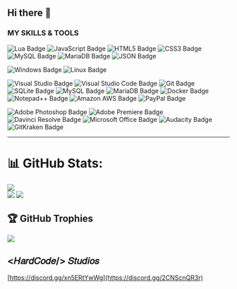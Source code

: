 ## Hi there 👋

### MY SKILLS & TOOLS
![Lua Badge](https://img.shields.io/badge/Lua-2C2D72?logo=lua&logoColor=fff&style=for-the-badge)
![JavaScript Badge](https://img.shields.io/badge/JavaScript-2C2D72?logo=javascript&logoColor=fff&style=for-the-badge)
![HTML5 Badge](https://img.shields.io/badge/HTML5-2C2D72?logo=html5&logoColor=fff&style=for-the-badge)
![CSS3 Badge](https://img.shields.io/badge/CSS3-2C2D72?logo=css3&logoColor=fff&style=for-the-badge)
![MySQL Badge](https://img.shields.io/badge/MySQL-2C2D72?style=for-the-badge&logo=mysql&logoColor=fff)
![MariaDB Badge](https://img.shields.io/badge/MariaDB-2C2D72?style=for-the-badge&logo=microsoftsqlserver&logoColor=fff)
![JSON Badge](https://img.shields.io/badge/JSON-2C2D72?style=for-the-badge&logo=json&logoColor=fff)

![Windows Badge](https://img.shields.io/badge/Windows-0078D6?logo=windows&logoColor=fff&style=for-the-badge)
![Linux Badge](https://img.shields.io/badge/Linux-0078D6?logo=linux&logoColor=fff&style=for-the-badge)

![Visual Studio Badge](https://img.shields.io/badge/Visual%20Studio-F05032?logo=visualstudio&logoColor=fff&style=for-the-badge)
![Visual Studio Code Badge](https://img.shields.io/badge/Visual%20Studio%20Code-F05032?logo=visualstudiocode&logoColor=fff&style=for-the-badge)
![Git Badge](https://img.shields.io/badge/Git-F05032?logo=git&logoColor=fff&style=for-the-badge)
![SQLite Badge](https://img.shields.io/badge/SQLite-F05032?logo=sqlite&logoColor=fff&style=for-the-badge)
![MySQL Badge](https://img.shields.io/badge/MySQL-F05032?logo=mysql&logoColor=fff&style=for-the-badge)
![MariaDB Badge](https://img.shields.io/badge/MariaDB-F05032?logo=mariadb&logoColor=fff&style=for-the-badge)
![Docker Badge](https://img.shields.io/badge/Docker-F05032?logo=docker&logoColor=fff&style=for-the-badge)
![Notepad++ Badge](https://img.shields.io/badge/Notepad%2B%2B-F05032?logo=notepadplusplus&logoColor=fff&style=for-the-badge)
![Amazon AWS Badge](https://img.shields.io/badge/Amazon%20AWS-F05032?logo=amazonaws&logoColor=fff&style=for-the-badge)
![PayPal Badge](https://img.shields.io/badge/PayPal-F05032?logo=paypal&logoColor=fff&style=for-the-badge)

![Adobe Photoshop Badge](https://img.shields.io/badge/Adobe%20Photoshop-31A8FF?logo=adobephotoshop&logoColor=fff&style=for-the-badge)
![Adobe Premiere Badge](https://img.shields.io/badge/Adobe%20Premiere-31A8FF?logo=adobepremierepro&logoColor=fff&style=for-the-badge)
![Davinci Resolve Badge](https://img.shields.io/badge/Davinci%20Resolve-31A8FF?style=for-the-badge&logo=blackmagicdesign&logoColor=fff)
![Microsoft Office Badge](https://img.shields.io/badge/Microsoft%20Office-31A8FF?logo=microsoft&logoColor=fff&style=for-the-badge)
![Audacity Badge](https://img.shields.io/badge/Audacity-31A8FF?logo=audacity&logoColor=fff&style=for-the-badge)
![GitKraken Badge](https://img.shields.io/badge/GitKraken-31A8FF?logo=gitkraken&logoColor=fff&style=for-the-badge)

---

# 📊 GitHub Stats:
![](https://github-readme-streak-stats.herokuapp.com/?user=HardCodeStudios&theme=dark&hide_border=false)<br/>
![](https://github-readme-stats.vercel.app/api/top-langs/?username=HardCodeStudios&theme=dark&hide_border=false&include_all_commits=true&count_private=true&layout=compact)
![](https://github-readme-stats.vercel.app/api?username=HardCodeStudios&theme=dark&hide_border=false&include_all_commits=true&count_private=true)<br/>

## 🏆 GitHub Trophies
![](https://github-profile-trophy.vercel.app/?username=HardCodeStudios&theme=apprentice&no-frame=false&no-bg=true&margin-w=4)

## <𝐻𝑎𝑟𝑑𝐶𝑜𝑑𝑒/> 𝑆𝑡𝑢𝑑𝑖𝑜𝑠
[https://discord.gg/xn5ERtYwWg](https://discord.gg/2CNScnQR3r)


<!--
**HardCodeStudios/HardCodeStudios** is a ✨ _special_ ✨ repository because its `README.md` (this file) appears on your GitHub profile.

Here are some ideas to get you started:

- 🔭 I’m currently working on ...
- 🌱 I’m currently learning ...
- 👯 I’m looking to collaborate on ...
- 🤔 I’m looking for help with ...
- 💬 Ask me about ...
- 📫 How to reach me: ...
- 😄 Pronouns: ...
- ⚡ Fun fact: ...
-->
